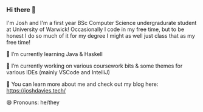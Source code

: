 ### Hi there 👋

I'm Josh and I'm a first year BSc Computer Science undergradurate student at University of Warwick! Occasionally I code in my free time, but to be honest I do so much of it for my degree I might as well just class that as my free time!

🌱 I’m currently learning Java & Haskell

🔭 I’m currently working on various coursework bits & some themes for various IDEs (mainly VSCode and IntelliJ)

💬 You can learn more about me and check out my blog here: https://joshdavies.tech/

😄 Pronouns: he/they

<!--
**joshdavies14/joshdavies14** is a ✨ _special_ ✨ repository because its `README.md` (this file) appears on your GitHub profile.

Here are some ideas to get you started:

- 🔭 I’m currently working on ...
- 🌱 I’m currently learning ...
- 👯 I’m looking to collaborate on ...
- 🤔 I’m looking for help with ...
- 💬 Ask me about ...
- 📫 How to reach me: ...
- 😄 Pronouns: ...
- ⚡ Fun fact: ...
-->
